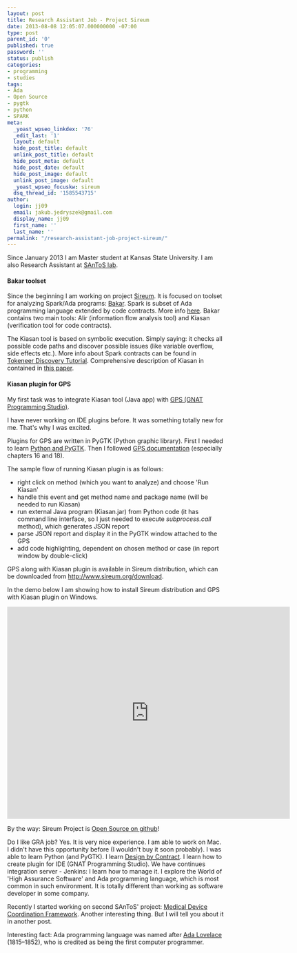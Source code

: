 ```yaml
---
layout: post
title: Research Assistant Job - Project Sireum
date: 2013-08-08 12:05:07.000000000 -07:00
type: post
parent_id: '0'
published: true
password: ''
status: publish
categories:
- programming
- studies
tags:
- Ada
- Open Source
- pygtk
- python
- SPARK
meta:
  _yoast_wpseo_linkdex: '76'
  _edit_last: '1'
  layout: default
  hide_post_title: default
  unlink_post_title: default
  hide_post_meta: default
  hide_post_date: default
  hide_post_image: default
  unlink_post_image: default
  _yoast_wpseo_focuskw: sireum
  dsq_thread_id: '1585543715'
author:
  login: jj09
  email: jakub.jedryszek@gmail.com
  display_name: jj09
  first_name: ''
  last_name: ''
permalink: "/research-assistant-job-project-sireum/"
---
```

<p>Since January 2013 I am Master student at Kansas State University. I am also Research Assistant at <a href="http://www.santoslab.org">SAnToS lab</a>.</p>
<h4>Bakar toolset</h4>
<p>Since the beginning I am working on project <a href="http://www.sireum.org">Sireum</a>. It is focused on toolset for analyzing Spark/Ada programs: <a href="http://www.sireum.org/bakar">Bakar</a>. Spark is subset of Ada programming language extended by code contracts. More info <a href="http://en.wikipedia.org/wiki/SPARK_(programming_language)">here</a>. Bakar contains two main tools: Alir (information flow analysis tool) and Kiasan (verification tool for code contracts). </p>
<p>The Kiasan tool is based on symbolic execution. Simply saying: it checks all possible code paths and discover possible issues (like variable overflow, side effects etc.). More info about Spark contracts can be found in <a href="http://www.adacore.com/sparkpro/tokeneer/discovery/">Tokeneer Discovery Tutorial</a>. Comprehensive description of Kiasan in contained in <a href="http://link.springer.com/content/pdf/10.1007%2F978-3-642-20398-5_6.pdf">this paper</a>.</p>
<h4>Kiasan plugin for GPS</h4>
<p>My first task was to integrate Kiasan tool (Java app) with <a href="http://libre.adacore.com/tools/gps/">GPS (GNAT Programming Studio)</a>. </p>
<p>I have never working on IDE plugins before. It was something totally new for me. That's why I was excited.</p>
<p>Plugins for GPS are written in PyGTK (Python graphic library). First I needed to learn <a href="http://jj09.net/python-jump-start/">Python and PyGTK</a>. Then I followed <a href="http://docs.adacore.com/gps-docs/users_guide/_build/html/index.html">GPS documentation</a> (especially chapters 16 and 18).</p>
<p>The sample flow of running Kiasan plugin is as follows:</p>
<ul>
<li>right click on method (which you want to analyze) and choose 'Run Kiasan'</li>
<li>handle this event and get method name and package name (will be needed to run Kiasan)</li>
<li>run external Java program (Kiasan.jar) from Python code (it has command line interface, so I just needed to execute <em>subprocess.call</em> method), which generates JSON report</li>
<li>parse JSON report and display it in the PyGTK window attached to the GPS</li>
<li>add code highlighting, dependent on chosen method or case (in report window by double-click)</li>
</ul>
<p>GPS along with Kiasan plugin is available in Sireum distribution, which can be downloaded from <a href="http://www.sireum.org/download">http://www.sireum.org/download</a>.</p>
<p>In the demo below I am showing how to install Sireum distribution and GPS with Kiasan plugin on Windows.</p>
<p>
<iframe width="656" height="492" src="https://www.youtube.com/embed/3Sh5_j3tqTk" title="YouTube video player" frameborder="0" allow="accelerometer; autoplay; clipboard-write; encrypted-media; gyroscope; picture-in-picture" allowfullscreen></iframe>
</p>
<p>By the way: Sireum Project is <a href="http://github.com/sireum">Open Source on github</a>!</p>
<p>Do I like GRA job? Yes. It is very nice experience. I am able to work on Mac. I didn't have this opportunity before (I wouldn't buy it soon probably). I was able to learn Python (and PyGTK). I learn <a href="http://en.wikipedia.org/wiki/Design_by_contract">Design by Contract</a>. I learn how to create plugin for IDE (GNAT Programming Studio). We have continues integration server - Jenkins: I learn how to manage it. I explore the World of 'High Assurance Software' and Ada programming language, which is most common in such environment. It is totally different than working as software developer in some company. </p>
<p>Recently I started working on second SAnToS' project: <a href="http://mdcf.santos.cis.ksu.edu/">Medical Device Coordination Framework</a>. Another interesting thing. But I will tell you about it in another post.</p>
<p>Interesting fact: Ada programming language was named after <a href="https://en.wikipedia.org/wiki/Ada_Lovelace">Ada Lovelace</a> (1815–1852), who is credited as being the first computer programmer.</p>
